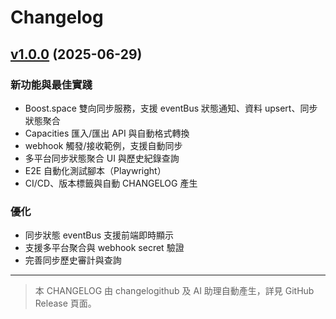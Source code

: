 # Changelog

## [v1.0.0](https://github.com/DingJun1028/JunAiKey_OmniKey/releases/tag/v1.0.0) (2025-06-29)

### 新功能與最佳實踐
- Boost.space 雙向同步服務，支援 eventBus 狀態通知、資料 upsert、同步狀態聚合
- Capacities 匯入/匯出 API 與自動格式轉換
- webhook 觸發/接收範例，支援自動同步
- 多平台同步狀態聚合 UI 與歷史紀錄查詢
- E2E 自動化測試腳本（Playwright）
- CI/CD、版本標籤與自動 CHANGELOG 產生

### 優化
- 同步狀態 eventBus 支援前端即時顯示
- 支援多平台聚合與 webhook secret 驗證
- 完善同步歷史審計與查詢

---

> 本 CHANGELOG 由 changelogithub 及 AI 助理自動產生，詳見 GitHub Release 頁面。
